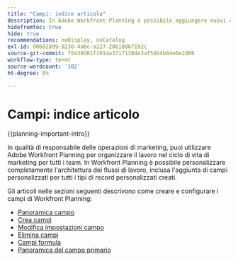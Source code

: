 ```yaml
---
title: "Campi: indice articolo"
description: In Adobe Workfront Planning è possibile aggiungere nuovi campi che riflettono il ciclo di vita dell'organizzazione. I campi sono attributi dei tipi di record.
hidefromtoc: true
hide: true
recommendations: noDisplay, noCatalog
exl-id: d06028d9-9230-4a6c-a227-20618067192c
source-git-commit: f5430d81f1914a3717130de3af54b4b84e0e2d06
workflow-type: tm+mt
source-wordcount: '102'
ht-degree: 0%

---
```


# Campi: indice articolo

<!--
title: Fields: article index
description: You can add new fields in Adobe Workfront Planning that reflect your organization's lifecycle. Fields are attributes of record types. 
hidefromtoc: yes
author: Alina
feature: Work Management (***************WE NEED A NEW ONE HERE***********)
role: User, Admin
hide: yes
-->

<!--update the metadata with real information when making this available in TOC and in the left nav-->

{{planning-important-intro}}

In qualità di responsabile delle operazioni di marketing, puoi utilizzare Adobe Workfront Planning per organizzare il lavoro nel ciclo di vita di marketing per tutti i team. In Workfront Planning è possibile personalizzare completamente l&#39;architettura dei flussi di lavoro, inclusa l&#39;aggiunta di campi personalizzati per tutti i tipi di record personalizzati creati.

Gli articoli nelle sezioni seguenti descrivono come creare e configurare i campi di Workfront Planning:

* [Panoramica campo](/help/quicksilver/planning/fields/fields-overview.md)
* [Crea campi](/help/quicksilver/planning/fields/create-fields.md)
* [Modifica impostazioni campo](/help/quicksilver/planning/fields/edit-fields.md)
* [Elimina campi](/help/quicksilver/planning/fields/delete-fields.md)
* [Campi formula](/help/quicksilver/planning/fields/formula-fields.md)
* [Panoramica del campo primario](/help/quicksilver/planning/fields/primary-field-overview.md)
